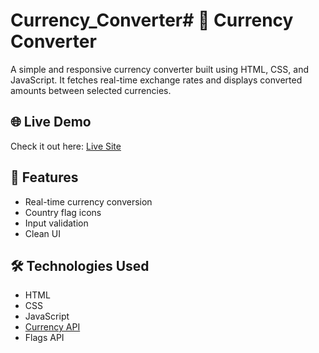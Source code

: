 
# Currency_Converter# 💱 Currency Converter

A simple and responsive currency converter built using HTML, CSS, and JavaScript. It fetches real-time exchange rates and displays converted amounts between selected currencies.

## 🌐 Live Demo

Check it out here: [Live Site](https://your-vercel-link.vercel.app)

## 📂 Features

- Real-time currency conversion
- Country flag icons
- Input validation
- Clean UI

## 🛠 Technologies Used

- HTML
- CSS
- JavaScript
- [Currency API](https://latest.currency-api.pages.dev)
- Flags API

